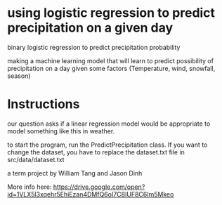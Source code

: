 # using logistic regression to predict precipitation on a given day

binary logistic regression to predict precipitation probability

making a machine learning model that will learn to predict possibility of precipitation on a day given some factors (Temperature, wind, snowfall, season)

# Instructions

our question asks if a linear regression model would be appropriate to model something like this in weather.

to start the program, run the PredictPrecipitation class.
If you want to change the dataset, you have to replace the dataset.txt file in src/data/dataset.txt


a term project by William Tang and Jason Dinh


More info here:
https://drive.google.com/open?id=1VLX5l3xqehr5EhiEzan4DMfQ6oI7C8IUF8C6Im5Mkeo
